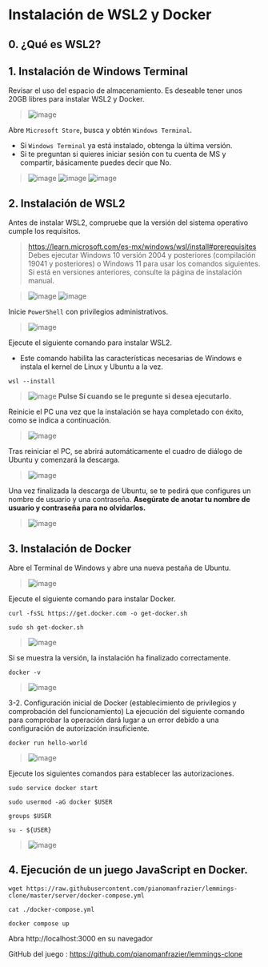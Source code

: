 # Instalación de WSL2 y Docker

## 0. ¿Qué es WSL2?

## 1. Instalación de Windows Terminal

Revisar el uso del espacio de almacenamiento. Es deseable tener unos 20GB libres para instalar WSL2 y Docker.
> ![image](https://github.com/user-attachments/assets/f7fb914a-09dc-4231-916a-1f4a9a07afd6)

Abre `Microsoft Store`, busca y obtén `Windows Terminal`.
- Si `Windows Terminal` ya está instalado, obtenga la última versión.
- Si te preguntan si quieres iniciar sesión con tu cuenta de MS y compartir, básicamente puedes decir que No.
> ![image](https://github.com/user-attachments/assets/f57fcad4-9ab8-4fe5-8739-cee43dceeaa5)
> ![image](https://github.com/user-attachments/assets/69bf5f78-73f5-4c36-9464-f09e237b7a2c)
> ![image](https://github.com/user-attachments/assets/5e8367f6-c479-4ba6-ab58-f107002d7b3d)

## 2. Instalación de WSL2

Antes de instalar WSL2, compruebe que la versión del sistema operativo cumple los requisitos.
> https://learn.microsoft.com/es-mx/windows/wsl/install#prerequisites
> Debes ejecutar Windows 10 versión 2004 y posteriores (compilación 19041 y posteriores) o Windows 11 para usar los comandos siguientes. Si está en versiones anteriores, consulte la página de instalación manual.

> ![image](https://github.com/user-attachments/assets/49e70e12-1fee-43e7-b941-df347c19dbd5)
> ![image](https://github.com/user-attachments/assets/0cee307e-add0-4742-a537-d515925b11d3)

Inicie `PowerShell` con privilegios administrativos.
> ![image](https://github.com/user-attachments/assets/7c81782c-eba1-44c3-a909-0265d03e3f5f)

Ejecute el siguiente comando para instalar WSL2.
- Este comando habilita las características necesarias de Windows e instala el kernel de Linux y Ubuntu a la vez.
```
wsl --install
```
> ![image](https://github.com/user-attachments/assets/b2bb1d0b-728a-410b-98f1-844400536d45)
> **Pulse Sí cuando se le pregunte si desea ejecutarlo.**

Reinicie el PC una vez que la instalación se haya completado con éxito, como se indica a continuación.
> ![image](https://github.com/user-attachments/assets/3a9566ff-432a-462e-983e-01e22444884c)

Tras reiniciar el PC, se abrirá automáticamente el cuadro de diálogo de Ubuntu y comenzará la descarga.
> ![image](https://github.com/user-attachments/assets/215e29fd-d50a-450f-9a7f-d892239c0672)

Una vez finalizada la descarga de Ubuntu, se te pedirá que configures un nombre de usuario y una contraseña.
**Asegúrate de anotar tu nombre de usuario y contraseña para no olvidarlos.**
> ![image](https://github.com/user-attachments/assets/60dc2862-0751-411e-8330-fd796d8de4a4)

## 3. Instalación de Docker
Abre el Terminal de Windows y abre una nueva pestaña de Ubuntu.
> ![image](https://github.com/user-attachments/assets/a2591989-e98f-4ef0-9795-ef5efe0b7bf7)

Ejecute el siguiente comando para instalar Docker.
```
curl -fsSL https://get.docker.com -o get-docker.sh
```
```
sudo sh get-docker.sh
```
> ![image](https://github.com/user-attachments/assets/7d46e457-8032-4791-aaa3-0cfd71d4995e)

Si se muestra la versión, la instalación ha finalizado correctamente.
```
docker -v
```
> ![image](https://github.com/user-attachments/assets/5e228c0e-5f94-412c-aa73-d977038b39fe)

3-2. Configuración inicial de Docker (establecimiento de privilegios y comprobación del funcionamiento)
La ejecución del siguiente comando para comprobar la operación dará lugar a un error debido a una configuración de autorización insuficiente.
```
docker run hello-world
```
> ![image](https://github.com/user-attachments/assets/4fab2c29-7aba-42df-baf4-93f9c5bfb220)

Ejecute los siguientes comandos para establecer las autorizaciones.
```
sudo service docker start
```
```
sudo usermod -aG docker $USER
```
```
groups $USER
```
```
su - ${USER}
```
> ![image](https://github.com/user-attachments/assets/2363941b-e259-4b8e-b13f-e57614cfc2a3)


## 4. Ejecución de un juego JavaScript en Docker.
```
wget https://raw.githubusercontent.com/pianomanfrazier/lemmings-clone/master/server/docker-compose.yml
```
```
cat ./docker-compose.yml
```
```
docker compose up
```

Abra http://localhost:3000 en su navegador

GitHub del juego : https://github.com/pianomanfrazier/lemmings-clone

